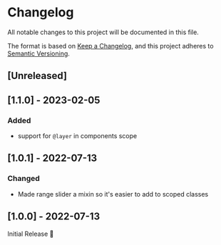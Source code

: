 # Changelog
All notable changes to this project will be documented in this file.

The format is based on [Keep a Changelog](https://keepachangelog.com/en/1.0.0/),
and this project adheres to [Semantic Versioning](https://semver.org/spec/v2.0.0.html).

## [Unreleased]

## [1.1.0] - 2023-02-05
### Added
- support for `@layer` in components scope

## [1.0.1] - 2022-07-13
### Changed
- Made range slider a mixin so it's easier to add to scoped classes

## [1.0.0] - 2022-07-13
Initial Release 🎉
